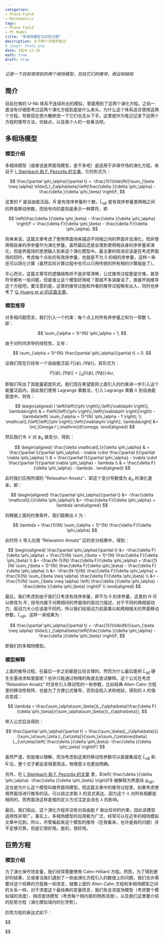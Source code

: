 ```yaml
---
categories:
- Phase Field
- Mathematics
tags:
- Phase Field
- PF Model
title: "多相场模型与巨势方程"
description: 关于两个方程的笔记
# image: Skadi.png
date: 2024-12-26
math: true
draft: true
---
```


*记录一下目前使用到的两个相场模型，包括它们的推导，假设和缺陷*

## 简介

目前在做的 U-Nb 体系不连续析出的模拟，里面用到了这两个演化方程。之前一直没有仔细思考过这两个演化方程到底是什么来头，为什么这个体系适合使用这两个方程，导致现在想大概修改一下它们也无从下手。这里就作为笔记记录下这两个方程的推导方法，优缺点，以及我个人的一些看法吧。

## 多相场模型

### 模型介绍

多相场模型（或者说是界面场模型，差不多吧）是适用于非保守场的演化方程，来自于 [I. Steinbach 和 F. Pezzolla 的文章](https://doi.org/10.1016/S0167-2789(99)00129-3)。它的形式为：

$$
\frac{\partial \phi_\alpha}{\partial t} = -\frac{1}{\tilde{N}}\sum_{\beta \neq \alpha} \tilde{L}_{\alpha\beta}\left(\frac{\delta }{\delta \phi_\alpha} - \frac{\delta }{\delta \phi_\beta} \right)F,
$$

这里的 $F$ 是自由能泛函，$\tilde{N}$ 是有效序参量的个数，$\tilde{L}_{\alpha\beta}$ 是有效序参量里两相之间的界面移动参数，而括号内的差则是表示一种算符，即

$$
\left(\frac{\delta }{\delta \phi_\beta} - \frac{\delta }{\delta \phi_\alpha} \right)F = \frac{\delta F}{\delta \phi_\beta} - \frac{\delta F}{\delta \phi_\alpha}.
$$

简单来说，这篇文章考虑了使用界面场来描述不同相之间的界面并且演化，而非使用相自身的序参量作为演化参量。虽然最后还是会落到使用相自身的序参量来演化，但是界面场的思想融入到来这个演化模型中。最主要的改进应该是在考虑界面场的同时，考虑每个点处的有效序参量，也就是不为 0 的相的序参量，这样一来还可以简化计算（虽然实际计算过程中也可以只用传统的所有相的计算就是了）。

平心而论，这篇文章写的逻辑结构并不是非常清晰，公式推导过程更是灾难，甚至符号都有一些问题，但是谁让这个模型好用呢？那就不多讲废话了，直接开始推导这个方程吧。要注意的是，这里的推导过程和作者的推导过程略有出入，同时也参考了 [Q. Huang et al 的这篇文章](https://doi.org/10.1016/j.commatsci.2023.112047)。

### 模型推导

对多相问题而言，我们引入一个约束：每个点上的所有序参量之和为一常数 1。即：

$$
\sum_{\alpha = 1}^{N} \phi_\alpha = 1,
$$

由于对时间求导的线性性，又有：

$$
\sum_{\alpha = 1}^{N} \frac{\partial \phi_\alpha}{\partial t} = 0.
$$

设我们现在已经有一个自由能泛函 $F[\{\phi\},\{\nabla\phi\}]$，其形式为：

$$
F[\{\phi\},\{\nabla\phi\}] = \int_\Omega f\left(\{\phi\},\{\nabla\phi\}\right) \,\mathrm{d}\omega,
$$

即我们写出了其能量密度形式。我们现在希望能把上面引入的约束进一步引入这个能量泛函内，因此我们使用 Lagrange 乘数法，引入 Lagrange 乘数 $\lambda$ 到自由能密度中，则有：

$$
\begin{aligned}
    l \left(\left\{\phi \right\},\left\{\nabla\phi \right\}, \lambda\right)        & = f\left(\left\{\phi \right\},\left\{\nabla\phi \right\}\right) - \lambda\left( \sum_{\alpha = 1}^{N} \phi_\alpha - 1 \right); \\
    \mathcal{L}\left[\left\{\phi \right\},\left\{\nabla\phi \right\}, \lambda\right] &= \int_\Omega l \,\mathrm{d}\omega.
\end{aligned}
$$

然后我们令 $\mathcal{L}$ 对 $\phi_\alpha$ 做变分，得到：

$$
\begin{aligned}
        \frac{\delta \mathcal{L}}{\delta \phi_\alpha} & =  \frac{\partial l}{\partial \phi_\alpha} - \nabla \cdot \frac{\partial l}{\partial \nabla \phi_\alpha}          \\
                                                      & = \frac{\partial f}{\partial \phi_\alpha} - \nabla \cdot \frac{\partial f}{\partial \nabla \phi_\alpha} - \lambda \\
                                                      & = \frac{\delta F}{\delta \phi_\alpha} - \lambda .
    \end{aligned}
$$

此时我们应用所谓的 “Relaxation Ansatz”，即这个变分导数值为 $\phi_\alpha$ 的演化速率，即：

$$
\begin{aligned}
      \frac{\partial \phi_\alpha}{\partial t} &=  -\frac{\delta \mathcal{L}}{\delta \phi_\alpha}\\
      &= -\frac{\delta F}{\delta \phi_\alpha} + \lambda
    \end{aligned}
$$

则根据上面的约束条件，我们能解出 $\lambda$ 为：

$$
    \lambda = \frac{1}{N} \sum_{\alpha = 1}^{N} \frac{\delta F}{\delta \phi_\alpha}
$$

此时将 $\lambda$ 带入应用 “Relaxation Ansatz” 后的变分结果中，得到：

$$
\begin{aligned}
      \frac{\partial \phi_\alpha}{\partial t} &= -\frac{\delta F}{\delta \phi_\alpha} + \frac{1}{N} \sum_{\beta = 1}^{N} \frac{\delta F}{\delta \phi_\beta} \\
      &= -\frac{N-1}{N} \frac{\delta F}{\delta \phi_\alpha} + \frac{1}{N} \sum_{\beta = 1}^{N} \frac{\delta F}{\delta \phi_\beta} - \frac{\delta F}{\delta \phi_\alpha} \\
      &= -\frac{N-1}{N} \frac{\delta F}{\delta \phi_\alpha} + \frac{1}{N} \sum_{\beta \neq \alpha} \frac{\delta F}{\delta \phi_\beta} \\
      &= - \frac{1}{N} \sum_{\beta \neq \alpha} \left( \frac{\delta }{\delta \phi_\alpha} -\frac{\delta }{\delta \phi_\beta} \right)F \\
    \end{aligned}
$$

最后，我们考虑到由于我们只考虑有效序参量，即不为 0 的序参量，这里的 $N$ 可以修改为 $\tilde{N}$；括号内属于对两相间的界面场的驱动力描述，对于不同的两相驱动力，驱动力大小应该是不同的，所以我们给驱动力前面乘以和两相相关的界面移动参数，$\tilde{L}_{\alpha\beta}$。这样一来结果为：

$$
\frac{\partial \phi_\alpha}{\partial t} = -\frac{1}{\tilde{N}}\sum_{\beta \neq \alpha} \tilde{L}_{\alpha\beta}\left(\frac{\delta }{\delta \phi_\alpha} - \frac{\delta }{\delta \phi_\beta} \right)F,
$$

即我们的多相场模型。

### 模型解释

上面的推导过程，在最后一步之前都是比较合理的。然而为什么最后能把 $\tilde{L}_{\alpha\beta}$ 硬生生塞进求和里面呢？也许只能通过物理的角度去尝试解释。这个公式在考虑 “Relaxation Ansatz” 时没有引入移动性的一些参数，比如经典 Allen-Cahn 方程里的移动性矩阵，也是为了方便公式推导，否则会陷入求和地狱，得到的 $\lambda$ 的值会变成：

$$
\lambda = \frac{\sum_\alpha\sum_\beta{}L_{\alpha\beta}\frac{\delta F}{\delta \phi_\beta}}{\sum_\alpha\sum_\beta{}L_{\alpha\beta}},
$$

带入公式后会得到：

$$
\frac{\partial \phi_\alpha}{\partial t} = \frac{\sum_\beta{L_{\alpha\beta}}}{\sum_\xi\sum_\zeta L_{\xi\zeta}}{\sum_\xi\sum_{\zeta\neq\beta} L_{\xi\zeta}\left( \frac{\delta }{\delta \phi_\beta} -\frac{\delta }{\delta \phi_\zeta} \right)F}
$$

虽然严谨，但是难以理解，而当考虑到这里的移动性参数可以直接集成在 $\tilde{L}_{\alpha\beta}$ 和 $\tilde{N}$ 后，整个式子都会变得更简洁，物理意义也更加明确。

另外，在 [I. Steinbach 和 F. Pezzolla 的文章](https://doi.org/10.1016/S0167-2789(99)00129-3) 里，$\left( \frac{\delta }{\delta \phi_\alpha} -\frac{\delta }{\delta \phi_\beta} \right)F$ 被解释为界面场 $\psi_{\alpha\beta}$，这也是为什么这个模型叫做界面场模型。而这篇文章中的推导过程里，如果考虑使用界面场进行推导的话，可以绕过求取 $\lambda$ 的显式表达，因为这个 $\lambda$ 对所有相都是相同的，而界面场这样差值的定义方式注定会消去 $\lambda$ 的影响。

最后，我们指出，这个演化方程并没有对自由能 $F$ 做出任何的约束，因此该模型适用性非常广。事实上，多相场模型的应用极为广泛，经常可以在近年的相场模拟文章中见到。所以，尽管看起来这个模型的推导（在我看来，也许是我的问题）并不足够可靠，但是它很好用。是的，很好用。

## 巨势方程

### 模型介绍

为了演化保守场变量，我们经常需要使用 Cahn-Hilliard 方程。然而，为了得到更好的结果，又或者当我们遇到了一些由演化方程引入的数值上的问题，我们也许需要对这个经典的方程做一些改变，就像上面的 Allen-Cahn 方程和多相场模型之间的关系一样。对于浓度这个最经典的变量而言，我们有总浓度场模型（考虑整个模拟域的浓度），相浓度场模型（考虑每个相内部的物质浓度），以及我们这里要介绍的巨势方程（演化模拟域内的化学势）。

巨势方程的表达式如下：

$$

$$
